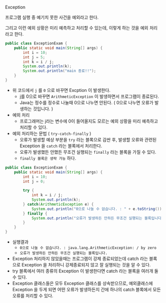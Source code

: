 Exception

프로그램 실행 중 예기치 못한 사건을 예외라고 한다.

그리고 이런 예외 상황은 미리 예측하고 처리할 수 있는데, 이렇게 하는 것을 예외 처리라고 한다.

```java
public class ExceptionExam {
    public static void main(String[] args) {
        int i = 10;
        int j = 5;
        int k = i / j;
        System.out.println(k);
        System.out.println("main 종료!!");
    }
}
```
- 위 코드에서 `j` 를 `0` 으로 바꾸면 Excption 이 발생한다.
  - j를 0으로 바꾸면 `ArithmeticException` 이 발생하면서 프로그램이 종료된다.
  - Java는 정수를 정수로 나눌때 0으로 나누면 안된다. ( 0으로 나누면 오류가 발생하는 것입니다. )
- 예외 처리
  - 프로그래머는 j라는 변수에 0이 들어올지도 모르는 예외 상황을 미리 예측하고 처리할 수 있다.
- 예외 처리하는 문법 ( `try-catch-finally` )
  - 오류가 발생할 예상 부분을 `try` 라는 블록으로 감싼 후, 발생할 오류와 관련된 Exception 을 `catch` 라는 블록에서 처리한다.
  - 오류가 발생했든 안했든 무조건 실행되는 `finally` 라는 블록을 가질 수 있다.
  - `finally 블록은 생략 가능` 하다.

```java
public class ExceptionExam {
    public static void main(String[] args) {
        int i = 10;
        int j = 0;
        
        try {
            int k = i / j;
            System.out.println(k);
        } catch(ArithmeticException e) {
            System.out.println("0으로 나눌 수 없습니다. : " + e.toString());
        } finally {
            System.out.println("오류가 발생하든 안하든 무조건 실행되는 블록입니다.");
        }
    }
}
```
- 실행결과
  - `0으로 나눌 수 없습니다. : java.lang.ArithmeticException: / by zero`
  - `오류가 발생하든 안하든 무조건 실행되는 블록입니다.`
- Exception 처리하지 않았을때는 프로그램이 강제 종료되었는데 catch 라는 블록으로 Exception 을 처리하니 강제종료되지 않고 잘 실행되는 것을 알 수 있다.
- try 블록에서 여러 종류의 Exception 이 발생한다면 catch 라는 블록을 여러개 둘 수 있다.
- Exception 클래스들은 모두 Exception 클래스를 상속받으므로, 예외클래스에 Exception 을 두게 되면 어떤 오류가 발생하든지 간에 하나의 catch 블록에서 모든 오류를 처리할 수 있다.
